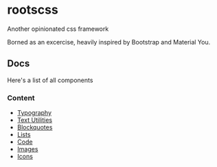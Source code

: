 # rootscss

Another opinionated css framework

Borned as an excercise, heavily inspired by Bootstrap and Material You.

## Docs

Here's a list of all components

### Content

- [Typography](./docs/content/typography.md)
- [Text Utilities](./docs/content/text-utilities.md)
- [Blockquotes](./docs/content/blockquotes.md)
- [Lists](./docs/content/lists.md)
- [Code](./docs/content/code.md)
- [Images](./docs/content/images.md)
- [Icons](./docs/content/icons.md)
